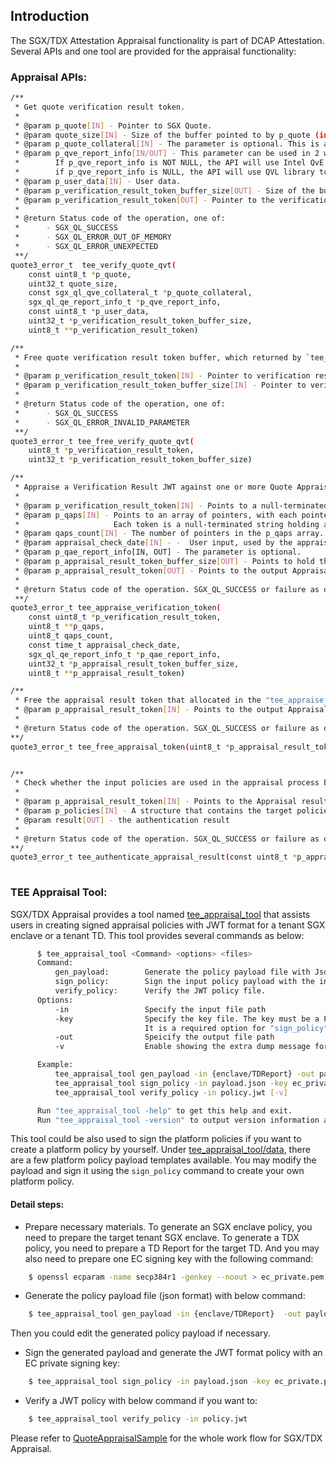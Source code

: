 ## Introduction
The SGX/TDX Attestation Appraisal functionality is part of DCAP Attestation. Several APIs and one tool are provided for the appraisal functionality:

### Appraisal APIs:
```bash
/**
 * Get quote verification result token.
 *
 * @param p_quote[IN] - Pointer to SGX Quote.
 * @param quote_size[IN] - Size of the buffer pointed to by p_quote (in bytes).
 * @param p_quote_collateral[IN] - The parameter is optional. This is a pointer to the Quote Certification Collateral provided by the caller.
 * @param p_qve_report_info[IN/OUT] - This parameter can be used in 2 ways.
 *        If p_qve_report_info is NOT NULL, the API will use Intel QvE to perform quote verification, and QvE will generate a report using the target_info in sgx_ql_qe_report_info_t structure.
 *        if p_qve_report_info is NULL, the API will use QVL library to perform quote verification, note that the results can not be cryptographically authenticated in this mode.
 * @param p_user_data[IN] - User data.
 * @param p_verification_result_token_buffer_size[OUT] - Size of the buffer pointed to by verification_result_token (in bytes).
 * @param p_verification_result_token[OUT] - Pointer to the verification_result_token.
 *
 * @return Status code of the operation, one of:
 *      - SGX_QL_SUCCESS
 *      - SGX_QL_ERROR_OUT_OF_MEMORY
 *      - SGX_QL_ERROR_UNEXPECTED
 **/
quote3_error_t  tee_verify_quote_qvt(
    const uint8_t *p_quote,
    uint32_t quote_size,
    const sgx_ql_qve_collateral_t *p_quote_collateral,
    sgx_ql_qe_report_info_t *p_qve_report_info,
    const uint8_t *p_user_data,
    uint32_t *p_verification_result_token_buffer_size,
    uint8_t **p_verification_result_token)

/**
 * Free quote verification result token buffer, which returned by `tee_verify_quote_qvt`
 *
 * @param p_verification_result_token[IN] - Pointer to verification result token
 * @param p_verification_result_token_buffer_size[IN] - Pointer to verification result token size
 *
 * @return Status code of the operation, one of:
 *      - SGX_QL_SUCCESS
 *      - SGX_QL_ERROR_INVALID_PARAMETER
 **/
quote3_error_t tee_free_verify_quote_qvt(
    uint8_t *p_verification_result_token,
    uint32_t *p_verification_result_token_buffer_size) 

/**
 * Appraise a Verification Result JWT against one or more Quote Appraisal Policies
 *
 * @param p_verification_result_token[IN] - Points to a null-terminated string containing the input Verification Result JWT.
 * @param p_qaps[IN] - Points to an array of pointers, with each pointer pointing to a buffer holding a quote appraisal policy JWT token. 
 *                     Each token is a null-terminated string holding a JWT.
 * @param qaps_count[IN] - The number of pointers in the p_qaps array.
 * @param appraisal_check_date[IN] - -	User input, used by the appraisal engine as its “current time” for expiration dates check.
 * @param p_qae_report_info[IN, OUT] - The parameter is optional.
 * @param p_appraisal_result_token_buffer_size[OUT] - Points to hold the size of the p_appraisal_result_token buffer.
 * @param p_appraisal_result_token[OUT] - Points to the output Appraisal result JWT.
 *
 * @return Status code of the operation. SGX_QL_SUCCESS or failure as defined in sgx_ql_lib_common.h
 **/
quote3_error_t tee_appraise_verification_token(
    const uint8_t *p_verification_result_token,
    uint8_t **p_qaps,
    uint8_t qaps_count,
    const time_t appraisal_check_date,
    sgx_ql_qe_report_info_t *p_qae_report_info,
    uint32_t *p_appraisal_result_token_buffer_size,
    uint8_t **p_appraisal_result_token)

/**
 * Free the appraisal result token that allocated in the "tee_appraise_verification_token" API
 * @param p_appraisal_result_token[IN] - Points to the output Appraisal result JWT.
 *
 * @return Status code of the operation. SGX_QL_SUCCESS or failure as defined in sgx_ql_lib_common.h
**/
quote3_error_t tee_free_appraisal_token(uint8_t *p_appraisal_result_token)


/**
 * Check whether the input policies are used in the appraisal process by comparing the policies with the appraisal result
 *
 * @param p_appraisal_result_token[IN] - Points to the Appraisal result JWT that generated by the "tee_appraise_verification_token" API
 * @param p_policies[IN] - A structure that contains the target policies
 * @param result[OUT] - the authentication result
 *
 * @return Status code of the operation. SGX_QL_SUCCESS or failure as defined in sgx_ql_lib_common.h
**/
quote3_error_t tee_authenticate_appraisal_result(const uint8_t *p_appraisal_result_token, const tee_policy_bundle_t *p_policies, tee_policy_auth_result_t *result)
    
```

### TEE Appraisal Tool:
SGX/TDX Appraisal provides a tool named [tee_appraisal_tool](tee_appraisal_tool) that assists users in creating signed appraisal policies with JWT format for a tenant SGX enclave or a tenant TD. This tool provides several commands as below:
```bash
      $ tee_appraisal_tool <Command> <options> <files>
      Command:
          gen_payload:        Generate the policy payload file with Json format based on the input enclave or TDX Report.
          sign_policy:        Sign the input policy payload with the input EC key and generate the final policy file with JWT format.
          verify_policy:      Verify the JWT policy file.
      Options:
          -in                 Specify the input file path
          -key                Specify the key file. The key must be a PEM-formatted, 384-byte EC private key.
                              It is a required option for "sign_policy"
          -out                Speicify the output file path
          -v                  Enable showing the extra dump message for each command

      Example:
          tee_appraisal_tool gen_payload -in {enclave/TDReport} -out payload.json [-v]
          tee_appraisal_tool sign_policy -in payload.json -key ec_private.pem -out policy.jwt [-v]
          tee_appraisal_tool verify_policy -in policy.jwt [-v]

      Run "tee_appraisal_tool -help" to get this help and exit.
      Run "tee_appraisal_tool -version" to output version information and exit.
```
This tool could be also used to sign the platform policies if you want to create a platform policy by yourself. Under [tee_appraisal_tool/data](tee_appraisal_tool/data), there are a few platform policy payload templates available. You may modify the payload and sign it using the `sign_policy` command to create your own platform policy.



#### Detail steps:
- Prepare necessary materials. To generate an SGX enclave policy, you need to prepare the target tenant SGX enclave. To generate a TDX policy, you need to prepare a TD Report for the target TD. And you may also need to prepare one EC signing key with the following command:
```bash
    $ openssl ecparam -name secp384r1 -genkey --noout > ec_private.pem
 ```

- Generate the policy payload file (json format) with below command:
```bash 
    $ tee_appraisal_tool gen_payload -in {enclave/TDReport}  -out payload.json [-v]
```
Then you could edit the generated policy payload if necessary.

- Sign the generated payload and generate the JWT format policy with an EC private signing key:
```bash
    $ tee_appraisal_tool sign_policy -in payload.json -key ec_private.pem -out policy.jwt [-v]
```

- Verify a JWT policy with below command if you want to:
```bash
    $ tee_appraisal_tool verify_policy -in policy.jwt
```

Please refer to [QuoteAppraisalSample](../../SampleCode/QuoteAppraisalSample) for the whole work flow for SGX/TDX Appraisal.
